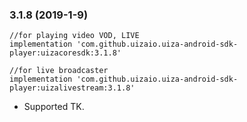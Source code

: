 ### 3.1.8 (2019-1-9)

    //for playing video VOD, LIVE  
    implementation 'com.github.uizaio.uiza-android-sdk-player:uizacoresdk:3.1.8'
         
    //for live broadcaster  
    implementation 'com.github.uizaio.uiza-android-sdk-player:uizalivestream:3.1.8'

- Supported TK.